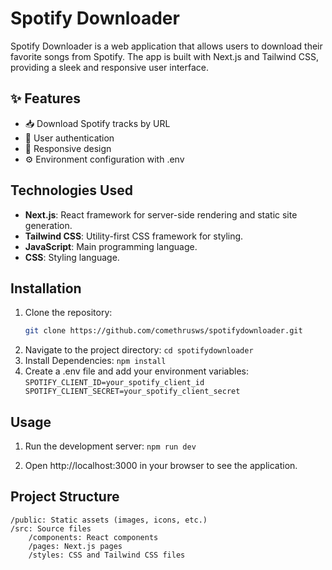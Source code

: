 # Spotify Downloader

Spotify Downloader is a web application that allows users to download their favorite songs from Spotify. The app is built with Next.js and Tailwind CSS, providing a sleek and responsive user interface.

## ✨ Features

- 📥 Download Spotify tracks by URL
- 🔐 User authentication
- 📱 Responsive design
- ⚙️ Environment configuration with .env

## Technologies Used

- **Next.js**: React framework for server-side rendering and static site generation.
- **Tailwind CSS**: Utility-first CSS framework for styling.
- **JavaScript**: Main programming language.
- **CSS**: Styling language.

## Installation

1. Clone the repository:
   ```sh
   git clone https://github.com/comethrusws/spotifydownloader.git

2. Navigate to the project directory:
    `cd spotifydownloader`
3. Install Dependencies:
    `npm install`
4. Create a .env file and add your environment variables:
    `SPOTIFY_CLIENT_ID=your_spotify_client_id
    SPOTIFY_CLIENT_SECRET=your_spotify_client_secret`

## Usage
1. Run the development server:
    `npm run dev`

2. Open http://localhost:3000 in your browser to see the application.

## Project Structure

    /public: Static assets (images, icons, etc.)
    /src: Source files
        /components: React components
        /pages: Next.js pages
        /styles: CSS and Tailwind CSS files